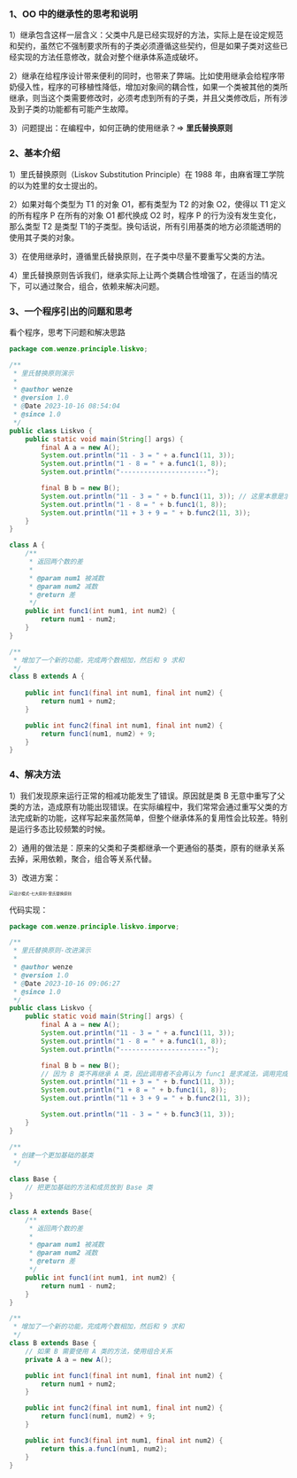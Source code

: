 ### 1、OO 中的继承性的思考和说明

1）继承包含这样一层含义：父类中凡是已经实现好的方法，实际上是在设定规范和契约，虽然它不强制要求所有的子类必须遵循这些契约，但是如果子类对这些已经实现的方法任意修改，就会对整个继承体系造成破坏。

2）继承在给程序设计带来便利的同时，也带来了弊端。比如使用继承会给程序带奶侵入性，程序的可移植性降低，增加对象间的耦合性，如果一个类被其他的类所继承，则当这个类需要修改时，必须考虑到所有的子类，并且父类修改后，所有涉及到子类的功能都有可能产生故障。

3）问题提出：在编程中，如何正确的使用继承？=> **里氏替换原则**

### 2、基本介绍

1）里氏替换原则（Liskov Substitution Principle）在 1988 年，由麻省理工学院的以为姓里的女士提出的。

2）如果对每个类型为 T1 的对象 O1，都有类型为 T2 的对象 O2，使得以 T1 定义的所有程序 P 在所有的对象 O1 都代换成 O2 时，程序 P 的行为没有发生变化，那么类型 T2 是类型 T1的子类型。换句话说，所有引用基类的地方必须能透明的使用其子类的对象。

3）在使用继承时，遵循里氏替换原则，在子类中尽量不要重写父类的方法。

4）里氏替换原则告诉我们，继承实际上让两个类耦合性增强了，在适当的情况下，可以通过聚合，组合，依赖来解决问题。

### 3、一个程序引出的问题和思考

看个程序，思考下问题和解决思路

```java
package com.wenze.principle.liskvo;

/**
 * 里氏替换原则演示
 *
 * @author wenze
 * @version 1.0
 * @Date 2023-10-16 08:54:04
 * @since 1.0
 */
public class Liskvo {
    public static void main(String[] args) {
        final A a = new A();
        System.out.println("11 - 3 = " + a.func1(11, 3));
        System.out.println("1 - 8 = " + a.func1(1, 8));
        System.out.println("----------------------");

        final B b = new B();
        System.out.println("11 - 3 = " + b.func1(11, 3)); // 这里本意是求出 11 - 3
        System.out.println("1 - 8 = " + b.func1(1, 8));
        System.out.println("11 + 3 + 9 = " + b.func2(11, 3));
    }
}

class A {
    /**
     * 返回两个数的差
     *
     * @param num1 被减数
     * @param num2 减数
     * @return 差
     */
    public int func1(int num1, int num2) {
        return num1 - num2;
    }
}

/**
 * 增加了一个新的功能，完成两个数相加，然后和 9 求和
 */
class B extends A {
    
    public int func1(final int num1, final int num2) {
        return num1 + num2;
    }

    public int func2(final int num1, final int num2) {
        return func1(num1, num2) + 9;
    }
}
```

### 4、解决方法

1）我们发现原来运行正常的相减功能发生了错误。原因就是类 B 无意中重写了父类的方法，造成原有功能出现错误。在实际编程中，我们常常会通过重写父类的方法完成新的功能，这样写起来虽然简单，但整个继承体系的复用性会比较差。特别是运行多态比较频繁的时候。

2）通用的做法是：原来的父类和子类都继承一个更通俗的基类，原有的继承关系去掉，采用依赖，聚合，组合等关系代替。

3）改进方案：

<img src="https://study-node-md.oss-cn-beijing.aliyuncs.com/2023%2F10%2F16%2F1697419549-cb085179a00696a51113321253de02f8-image-20231016092547601.png" alt="设计模式-七大原则-里氏替换原则" style="zoom:50%;" />

代码实现：

```java
package com.wenze.principle.liskvo.imporve;

/**
 * 里氏替换原则-改进演示
 *
 * @author wenze
 * @version 1.0
 * @Date 2023-10-16 09:06:27
 * @since 1.0
 */
public class Liskvo {
    public static void main(String[] args) {
        final A a = new A();
        System.out.println("11 - 3 = " + a.func1(11, 3));
        System.out.println("1 - 8 = " + a.func1(1, 8));
        System.out.println("----------------------");

        final B b = new B();
        // 因为 B 类不再继承 A 类，因此调用者不会再认为 func1 是求减法，调用完成的功能就会很明确
        System.out.println("11 + 3 = " + b.func1(11, 3));
        System.out.println("1 + 8 = " + b.func1(1, 8));
        System.out.println("11 + 3 + 9 = " + b.func2(11, 3));

        System.out.println("11 - 3 = " + b.func3(11, 3));
    }
}

/**
 * 创建一个更加基础的基类
 */

class Base {
    // 把更加基础的方法和成员放到 Base 类
}

class A extends Base{
    /**
     * 返回两个数的差
     *
     * @param num1 被减数
     * @param num2 减数
     * @return 差
     */
    public int func1(int num1, int num2) {
        return num1 - num2;
    }
}

/**
 * 增加了一个新的功能，完成两个数相加，然后和 9 求和
 */
class B extends Base {
    // 如果 B 需要使用 A 类的方法，使用组合关系
    private A a = new A();

    public int func1(final int num1, final int num2) {
        return num1 + num2;
    }

    public int func2(final int num1, final int num2) {
        return func1(num1, num2) + 9;
    }

    public int func3(final int num1, final int num2) {
        return this.a.func1(num1, num2);
    }
}
```
